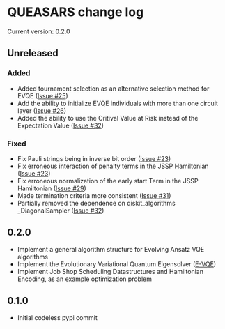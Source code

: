 QUEASARS change log
===================

Current version: 0.2.0

## Unreleased

### Added

- Added tournament selection as an alternative selection method for EVQE ([Issue #25])
- Add the ability to initialize EVQE individuals with more than one circuit layer ([Issue #26])
- Added the ability to use the Critival Value at Risk instead of the Expectation Value ([Issue #32])

### Fixed

- Fix Pauli strings being in inverse bit order ([Issue #23])
- Fix erroneous interaction of penalty terms in the JSSP Hamiltonian ([Issue #23])
- Fix erroneous normalization of the early start Term in the JSSP Hamiltonian ([Issue #29])
- Made termination criteria more consistent ([Issue #31])
- Partially removed the dependence on qiskit_algorithms _DiagonalSampler ([Issue #32])

## 0.2.0

- Implement a general algorithm structure for Evolving Ansatz VQE algorithms
- Implement the Evolutionary Variational Quantum Eigensolver ([E-VQE](https://arxiv.org/abs/1910.09694))
- Implement Job Shop Scheduling Datastructures and Hamiltonian Encoding, as an example optimization problem

## 0.1.0

- Initial codeless pypi commit

[Issue #32]: https://github.com/DLR-RB/QUEASARS/issues/32
[Issue #31]: https://github.com/DLR-RB/QUEASARS/issues/31
[Issue #29]: https://github.com/DLR-RB/QUEASARS/issues/29
[Issue #26]: https://github.com/DLR-RB/QUEASARS/issues/26
[Issue #25]: https://github.com/DLR-RB/QUEASARS/issues/25
[Issue #23]: https://github.com/DLR-RB/QUEASARS/issues/23